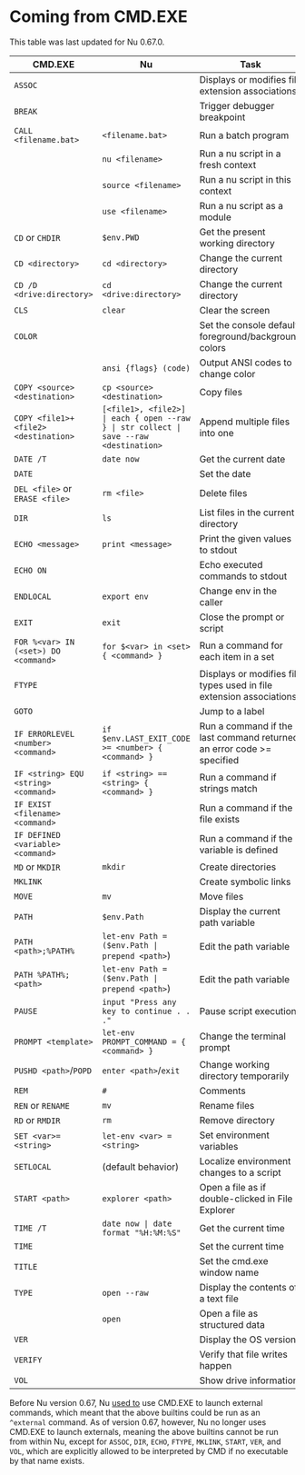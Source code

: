 # Coming from CMD.EXE

This table was last updated for Nu 0.67.0.

| CMD.EXE                              | Nu                                               | Task                                                              |
| ------------------------------------ | ------------------------------------------------ | ----------------------------------------------------------------- |
| `ASSOC`                              |                                                  | Displays or modifies file extension associations                  |
| `BREAK`                              |                                                  | Trigger debugger breakpoint                                       |
| `CALL <filename.bat>`                | `<filename.bat>`                                 | Run a batch program                                               |
|                                      | `nu <filename>`                                  | Run a nu script in a fresh context                                |
|                                      | `source <filename>`                              | Run a nu script in this context                                   |
|                                      | `use <filename>`                                 | Run a nu script as a module                                       |
| `CD` or `CHDIR`                      | `$env.PWD`                                       | Get the present working directory                                 |
| `CD <directory>`                     | `cd <directory>`                                 | Change the current directory                                      |
| `CD /D <drive:directory>`            | `cd <drive:directory>`                           | Change the current directory                                      |
| `CLS`                                | `clear`                                          | Clear the screen                                                  |
| `COLOR`                              |                                                  | Set the console default foreground/background colors              |
|                                      | `ansi {flags} (code)`                            | Output ANSI codes to change color                                 |
| `COPY <source> <destination>`        | `cp <source> <destination>`                      | Copy files                                                        |
| `COPY <file1>+<file2> <destination>` | `[<file1>, <file2>] \| each { open --raw } \| str collect \| save --raw <destination>` | Append multiple files into one  |
| `DATE /T`                            | `date now`                                       | Get the current date                                              |
| `DATE`                               |                                                  | Set the date                                                      |
| `DEL <file>` or `ERASE <file>`       | `rm <file>`                                      | Delete files                                                      |
| `DIR`                                | `ls`                                             | List files in the current directory                               |
| `ECHO <message>`                     | `print <message>`                                | Print the given values to stdout                                  |
| `ECHO ON`                            |                                                  | Echo executed commands to stdout                                  |
| `ENDLOCAL`                           | `export env`                                     | Change env in the caller                                          |
| `EXIT`                               | `exit`                                           | Close the prompt or script                                        |
| `FOR %<var> IN (<set>) DO <command>` | `for $<var> in <set> { <command> }`              | Run a command for each item in a set                              |
| `FTYPE`                              |                                                  | Displays or modifies file types used in file extension associations |
| `GOTO`                               |                                                  | Jump to a label                                                   |
| `IF ERRORLEVEL <number> <command>`   | `if $env.LAST_EXIT_CODE >= <number> { <command> }` | Run a command if the last command returned an error code >= specified |
| `IF <string> EQU <string> <command>` | `if <string> == <string> { <command> }`          | Run a command if strings match                                    |
| `IF EXIST <filename> <command>`      |                                                  | Run a command if the file exists                                  |
| `IF DEFINED <variable> <command>`    |                                                  | Run a command if the variable is defined                          |
| `MD` or `MKDIR`                      | `mkdir`                                          | Create directories                                                |
| `MKLINK`                             |                                                  | Create symbolic links                                             |
| `MOVE`                               | `mv`                                             | Move files                                                        |
| `PATH`                               | `$env.Path`                                      | Display the current path variable                                 |
| `PATH <path>;%PATH%`                 | `let-env Path = ($env.Path \| prepend <path>`)   | Edit the path variable                                            |
| `PATH %PATH%;<path>`                 | `let-env Path = ($env.Path \| prepend <path>`)   | Edit the path variable                                            |
| `PAUSE`                              | `input "Press any key to continue . . ."`        | Pause script execution                                            |
| `PROMPT <template>`                  | `let-env PROMPT_COMMAND = { <command> }`         | Change the terminal prompt                                        |
| `PUSHD <path>`/`POPD`                | `enter <path>`/`exit`                            | Change working directory temporarily                              |
| `REM`                                | `#`                                              | Comments                                                          |
| `REN` or `RENAME`                    | `mv`                                             | Rename files                                                      |
| `RD` or `RMDIR`                      | `rm`                                             | Remove directory                                                  |
| `SET <var>=<string>`                 | `let-env <var> = <string>`                       | Set environment variables                                         |
| `SETLOCAL`                           | (default behavior)                               | Localize environment changes to a script                          |
| `START <path>`                       | `explorer <path>`                                | Open a file as if double-clicked in File Explorer                 |
| `TIME /T`                            | `date now \| date format "%H:%M:%S"`             | Get the current time                                              |
| `TIME`                               |                                                  | Set the current time                                              |
| `TITLE`                              |                                                  | Set the cmd.exe window name                                       |
| `TYPE`                               | `open --raw`                                     | Display the contents of a text file                               |
|                                      | `open`                                           | Open a file as structured data                                    |
| `VER`                                |                                                  | Display the OS version                                            |
| `VERIFY`                             |                                                  | Verify that file writes happen                                    |
| `VOL`                                |                                                  | Show drive information                                            |

Before Nu version 0.67, Nu [used to](https://www.nushell.sh/blog/2022-08-16-nushell-0_67.html#windows-cmd-exe-changes-rgwood) use CMD.EXE to launch external commands, which meant that the above builtins could be run as an `^external` command. As of version 0.67, however, Nu no longer uses CMD.EXE to launch externals, meaning the above builtins cannot be run from within Nu, except for `ASSOC`, `DIR`, `ECHO`, `FTYPE`, `MKLINK`, `START`, `VER`, and `VOL`, which are explicitly allowed to be interpreted by CMD if no executable by that name exists.

